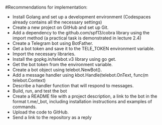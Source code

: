 #Recommendations for implementation:

- Install Golang and set up a development environment (Codespaces already contains all the necessary settings)
- Create a new project on GitHub and set up Git.
- Add a dependency to the github.com/spf13/cobra library using the import method (a practical task is demonstrated in lecture 2.4)
- Create a Telegram bot using BotFather.
- Get a bot token and save it to the TELE_TOKEN environment variable.
- Import the necessary libraries.
- Install the gopkg.in/telebot.v3 library using go get.
- Get the bot token from the environment variable.
- Create a bot object using telebot.NewBot().
- Add a message handler using kbot.Handle(telebot.OnText, func(m telebot.Context)
- Describe a handler function that will respond to messages.
- Build, run, and test the bot
- Create a README file with a project description, a link to the bot in the format t.me/<BotName>_bot, including installation instructions and examples of commands.
- Upload the code to GitHub.
- Send a link to the repository as a reply
